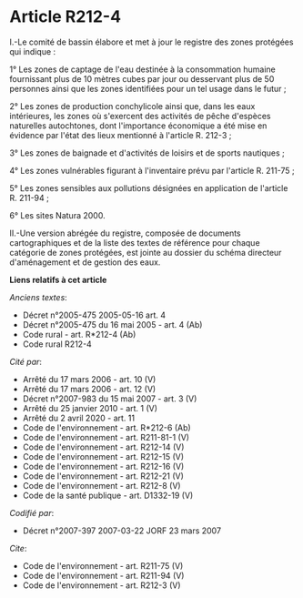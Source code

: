 # Article R212-4

I.-Le comité de bassin élabore et met à jour le registre des zones protégées qui indique : 

1° Les zones de captage de l'eau destinée à la consommation humaine fournissant plus de 10 mètres cubes par jour ou
desservant plus de 50 personnes ainsi que les zones identifiées pour un tel usage dans le futur ; 

2° Les zones de production conchylicole ainsi que, dans les eaux intérieures, les zones où s'exercent des activités de pêche
d'espèces naturelles autochtones, dont l'importance économique a été mise en évidence par l'état des lieux mentionné à
l'article R. 212-3 ; 

3° Les zones de baignade et d'activités de loisirs et de sports nautiques ; 

4° Les zones vulnérables figurant à l'inventaire prévu par l'article R. 211-75 ; 

5° Les zones sensibles aux pollutions désignées en application de l'article R. 211-94 ; 

6° Les sites Natura 2000. 

II.-Une version abrégée du registre, composée de documents cartographiques et de la liste des textes de référence pour chaque
catégorie de zones protégées, est jointe au dossier du schéma directeur d'aménagement et de gestion des eaux.

**Liens relatifs à cet article**

_Anciens textes_:

  - Décret n°2005-475 2005-05-16 art. 4
  - Décret n°2005-475 du 16 mai 2005 - art. 4 (Ab)
  - Code rural - art. R*212-4 (Ab)
  - Code rural R212-4

_Cité par_:

  - Arrêté du 17 mars 2006 - art. 10 (V)
  - Arrêté du 17 mars 2006 - art. 12 (V)
  - Décret n°2007-983 du 15 mai 2007 - art. 3 (V)
  - Arrêté du 25 janvier 2010 - art. 1 (V)
  - Arrêté du 2 avril 2020 - art. 11
  - Code de l'environnement - art. R*212-6 (Ab)
  - Code de l'environnement - art. R211-81-1 (V)
  - Code de l'environnement - art. R212-14 (V)
  - Code de l'environnement - art. R212-15 (V)
  - Code de l'environnement - art. R212-16 (V)
  - Code de l'environnement - art. R212-21 (V)
  - Code de l'environnement - art. R212-8 (V)
  - Code de la santé publique - art. D1332-19 (V)

_Codifié par_:

  - Décret n°2007-397 2007-03-22 JORF 23 mars 2007

_Cite_:

  - Code de l'environnement - art. R211-75 (V)
  - Code de l'environnement - art. R211-94 (V)
  - Code de l'environnement - art. R212-3 (V)
